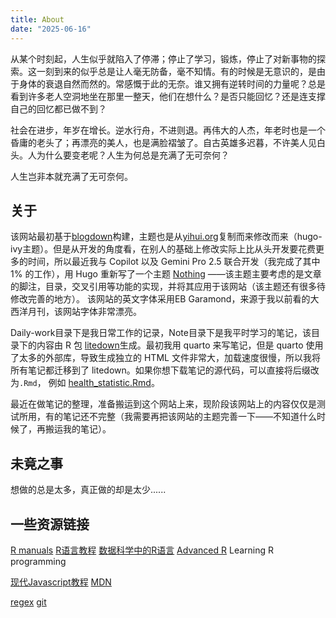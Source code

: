 ```yaml
---
title: About
date: "2025-06-16"
---
```




从某个时刻起，人生似乎就陷入了停滞；停止了学习，锻炼，停止了对新事物的探索。这一刻到来的似乎总是让人毫无防备，毫不知情。有的时候是无意识的，是由于身体的衰退自然而然的。常感慨于此的无奈。谁又拥有逆转时间的力量呢？总是看到许多老人空洞地坐在那里一整天，他们在想什么？是否只能回忆？还是连支撑自己的回忆都已做不到？

社会在进步，年岁在增长。逆水行舟，不进则退。再伟大的人杰，年老时也是一个昏庸的老头了；再漂亮的美人，也是满脸褶皱了。自古英雄多迟暮，不许美人见白头。人为什么要变老呢？人生为何总是充满了无可奈何？

人生岂非本就充满了无可奈何。



## 关于

该网站最初基于[blogdown](https://bookdown.org/yihui/blogdown/)构建，主题也是从[yihui.org](https://yihui.org)复制而来修改而来（hugo-ivy主题）。但是从开发的角度看，在别人的基础上修改实际上比从头开发要花费更多的时间，所以最近我与 Copilot 以及 Gemini Pro 2.5 联合开发（我完成了其中 1% 的工作），用 Hugo 重新写了一个主题 [Nothing](https://github.com/person-c/Nothing) ——该主题主要考虑的是文章的脚注，目录，交叉引用等功能的实现，并将其应用于该网站（该主题还有很多待修改完善的地方）。 该网站的英文字体采用EB Garamond，来源于我以前看的大西洋月刊，该网站字体非常漂亮。

Daily-work目录下是我日常工作的记录，Note目录下是我平时学习的笔记，该目录下的内容由 R 包 [litedown](https://github.com/yihui/litedown)生成。最初我用 quarto 来写笔记，但是 quarto 使用了太多的外部库，导致生成独立的 HTML 文件非常大，加载速度很慢，所以我将所有笔记都迁移到了 litedown。如果你想下载笔记的源代码，可以直接将后缀改为`.Rmd`， 例如 [health_statistic.Rmd](https://cying.org/note/health_statistic.Rmd)。


最近在做笔记的整理，准备搬运到这个网站上来，现阶段该网站上的内容仅仅是测试所用，有的笔记还不完整（我需要再把该网站的主题完善一下——不知道什么时候了，再搬运我的笔记）。

## 未竟之事

想做的总是太多，真正做的却是太少......

## 一些资源链接


[R manuals](https://rstudio.github.io/r-manuals/)
[R语言教程](https://www.math.pku.edu.cn/teachers/lidf/)
[数据科学中的R语言](https://bookdown.org/wangminjie/R4DS/)
[Advanced R](https://adv-r.hadley.nz/)
Learning R programming
  
[现代Javascript教程](https://zh.javascript.info/)
[MDN](https://developer.mozilla.org/zh-CN/)
  
[regex](https://deerchao.cn/tutorials/regex/regex.htm)
[git](https://git-scm.com/book/zh/v2)

